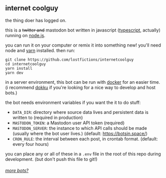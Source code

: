 ## internet coolguy

the thing doer has logged on.

this is a ~~twitter and~~ mastodon bot written in javascript
([typescript](https://www.typescriptlang.org/), actually) running on
[node.js](http://nodejs.org/).

you can run it on your computer or remix it into something new! you'll need node
and [yarn](https://yarnpkg.com) installed. then run:
```
git clone https://github.com/lostfictions/internetcoolguy
cd internetcoolguy
yarn install
yarn dev
```

in a server environment, this bot can be run with
[docker](https://docs.docker.com/) for an easier time. (i recommend
[dokku](http://dokku.viewdocs.io/dokku/) if you're looking for a nice way to
develop and host bots.)

the bot needs environment variables if you want the it to do stuff:

- `DATA_DIR`: directory where source data lives and persistent data is written to (required in production)
- `MASTODON_TOKEN`: a Mastodon user API token (required)
- `MASTODON_SERVER`: the instance to which API calls should be made (usually where the bot user lives.) (default: https://botsin.space/)
- `CRON_RULE`: the interval between each post, in crontab format. (default: every four hours)

you can place any or all of these in a `.env` file in the root of this repo
during development. (but don't push this file to git!)


###### [more bots?](https://github.com/lostfictions?tab=repositories&q=botally)
